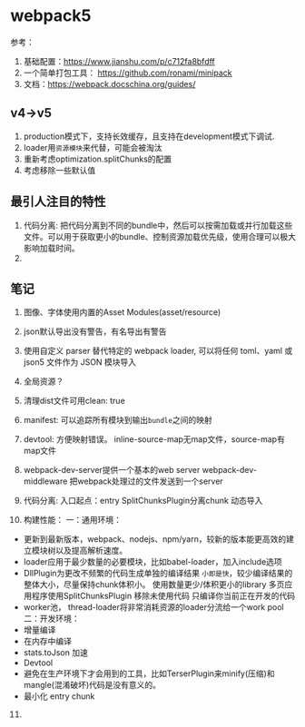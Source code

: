 # webpack5

参考：
1. 基础配置：https://www.jianshu.com/p/c712fa8bfdff
2. 一个简单打包工具： https://github.com/ronami/minipack
3. 文档：https://webpack.docschina.org/guides/

## v4->v5
1. production模式下，支持长效缓存，且支持在development模式下调试.
2. loader用`资源模块`来代替，可能会被淘汰
3. 重新考虑optimization.splitChunks的配置
4. 考虑移除一些默认值

## 最引人注目的特性
1. 代码分离:
   把代码分离到不同的bundle中，然后可以按需加载或并行加载这些文件。可以用于获取更小的bundle、控制资源加载优先级，使用合理可以极大影响加载时间。
2. 

## 笔记
1. 图像、字体使用内置的Asset Modules(asset/resource)
2. json默认导出没有警告，有名导出有警告
3. 使用自定义 parser 替代特定的 webpack loader, 可以将任何 toml、yaml 或 json5 文件作为 JSON 模块导入
4. 全局资源？
5. 清理dist文件可用clean: true
6. manifest: 可以追踪所有模块到输出`bundle`之间的映射
7. devtool: 方便映射错误。 inline-source-map无map文件，source-map有map文件
8. webpack-dev-server提供一个基本的web server
   webpack-dev-middleware 把webpack处理过的文件发送到一个server
9. 代码分离:
   入口起点：entry
   SplitChunksPlugin分离chunk
   动态导入

10. 构建性能：
一：通用环境：
* 更新到最新版本，webpack、nodejs、npm/yarn，较新的版本能更高效的建立模块树以及提高解析速度。
* loader应用于最少数量的必要模块，比如babel-loader，加入include选项
* DllPlugin为更改不频繁的代码生成单独的编译结果
  `小即是快`，较少编译结果的整体大小，尽量保持chunk体积小。
  使用数量更少/体积更小的library
  多页应用程序使用SplitChunksPlugin
  移除未使用代码
  只编译你当前正在开发的代码
* worker池， thread-loader将非常消耗资源的loader分流给一个work pool
二：开发环境：
* 增量编译
* 在内存中编译
* stats.toJson 加速
* Devtool
* 避免在生产环境下才会用到的工具，比如TerserPlugin来minify(压缩)和mangle(混淆破坏)代码是没有意义的。
* 最小化 entry chunk

11. 